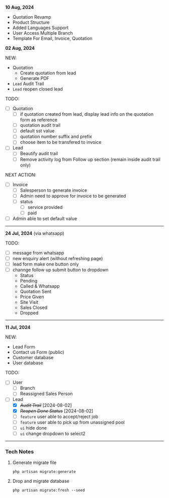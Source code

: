 **10 Aug, 2024**
* Quotation Revamp
* Product Structure
* Added Languages Support
* User Access Multiple Branch
* Template For Email, Invoice, Quotation


**02 Aug, 2024**

NEW:
* Quotation
    * Create quotation from lead
    * Generate PDF
* ```Lead``` Audit Trail
* ```Lead``` reopen closed lead

TODO:
* [ ] Quotation
    * [ ] if quotation created from lead, display lead info on the quotation form as reference
    * [ ] quotation audit trail
    * [ ] default sst value
    * [ ] quotation number suffix and prefix
    * [ ] choose item to be transfered to invoice
* [ ] Lead
    * [ ]  Beautify audit trail
    * [ ]  Remove activity log from Follow up section (remain inside audit trail only)

NEXT ACTION:
* [ ]  Invoice
    * [ ]  Salesperson to generate invoice
    * [ ]  Admin need to approve for invoice to be generated
    * [ ]  status
        * [ ]  service provided
        * [ ]  paid
* [ ]  Admin able to set default value

---

**24 Jul, 2024** (via whatsapp)

TODO:
* [ ] message from whatsapp
* [ ] new enquiry alert (without refreshing page)
* [ ] lead form make one button only
* [ ] channge follow up submit button to dropdown
    * Status
    * Pending
    * Called & Whatsapp
    * Quotation Sent
    * Price Given
    * Site Visit
    * Sales Closed
    * Dropped

---

**11 Jul, 2024**

NEW:
* Lead Form
* Contact us Form (public)
* Customer database
* User database

TODO:
* [ ] User
    * [ ] Branch
    * [ ] Reassigned Sales Person
* [ ] Lead
    * [X] ~~*Audit Trail*~~ [2024-08-02]
    * [X] ~~*Reopen Done Status*~~ [2024-08-02]
    * [ ] ```feature``` user able to accept/reject job
    * [ ] ```feature``` user able to pick up from unassigned pool
    * [ ] ```ui``` hide done
    * [ ] ```ui``` change dropdown to select2

---

### Tech Notes

1. Generate migrate file
    ```
    php artisan migrate:generate
    ```
2. Drop and migrate database
   ```
   php artisan migrate:fresh --seed
   ```
